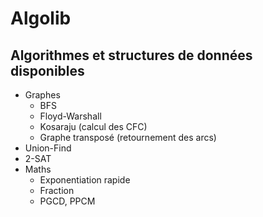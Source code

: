 # Algolib

## Algorithmes et structures de données disponibles
- Graphes
    - BFS
    - Floyd-Warshall
    - Kosaraju (calcul des CFC)
    - Graphe transposé (retournement des arcs)
- Union-Find
- 2-SAT
- Maths
    - Exponentiation rapide
    - Fraction
    - PGCD, PPCM
